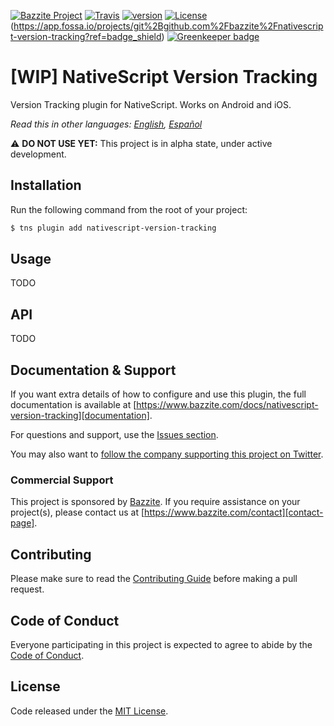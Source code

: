 [![Bazzite Project](https://img.shields.io/badge/Bazzite-project-blue.svg)](https://www.bazzite.com/docs/nativescript-version-tracking?utm_source=github&utm_medium=readme&utm_campaign=nativescript-version-tracking)
[![Travis](https://img.shields.io/travis/bazzite/nativescript-version-tracking/master.svg)](https://travis-ci.org/bazzite/nativescript-version-tracking)
[![version](https://img.shields.io/npm/v/nativescript-version-tracking.svg)](https://www.npmjs.com/package/nativescript-version-tracking)
[![License](https://img.shields.io/badge/license-MIT-blue.svg)](https://www.bazzite.com/docs/nativescript-version-tracking/license?utm_source=github&utm_medium=readme&utm_campaign=nativescript-version-tracking)
(https://app.fossa.io/projects/git%2Bgithub.com%2Fbazzite%2Fnativescript-version-tracking?ref=badge_shield)
[![Greenkeeper badge](https://badges.greenkeeper.io/bazzite/nativescript-version-tracking.svg)](https://greenkeeper.io/)

# [WIP] NativeScript Version Tracking

Version Tracking plugin for NativeScript. Works on Android and iOS.

*Read this in other languages: [English][documentation], [Español][documentation-es]*

⚠️ **DO NOT USE YET:** This project is in alpha state, under active development.

## Installation

Run the following command from the root of your project:

```bash
$ tns plugin add nativescript-version-tracking
```

## Usage 

TODO

## API

TODO
    
## Documentation & Support

If you want extra details of how to configure and use this plugin, the full documentation is available at [https://www.bazzite.com/docs/nativescript-version-tracking][documentation].

For questions and support, use the [Issues section][issues].

You may also want to [follow the company supporting this project on Twitter][twitter].

### Commercial Support

This project is sponsored by [Bazzite][bazzite-website]. If you require assistance on your project(s), please contact us at [https://www.bazzite.com/contact][contact-page].

## Contributing

Please make sure to read the [Contributing Guide][contributing] before making a pull request.

## Code of Conduct

Everyone participating in this project is expected to agree to abide by the [Code of Conduct][code-of-conduct].

## License

Code released under the [MIT License][license-page].


[documentation]: https://www.bazzite.com/docs/nativescript-version-tracking?utm_source=github&utm_medium=readme&utm_campaign=nativescript-version-tracking
[documentation-es]: https://www.bazzite.com/es/docs/nativescript-version-tracking?utm_source=github&utm_medium=readme&utm_campaign=nativescript-version-tracking
[contributing]: https://www.bazzite.com/docs/nativescript-version-tracking/contributing?utm_source=github&utm_medium=readme&utm_campaign=nativescript-version-tracking
[code-of-conduct]: https://www.bazzite.com/open-source/code-of-conduct?utm_source=github&utm_medium=readme&utm_campaign=nativescript-version-tracking
[issues]: https://github.com/bazzite/nativescript-version-tracking/issues
[twitter]: https://twitter.com/BazziteTech
[bazzite-website]: https://www.bazzite.com?utm_source=github&utm_medium=readme&utm_campaign=nativescript-version-tracking
[contact-page]: https://www.bazzite.com/contact?utm_source=github&utm_medium=readme&utm_campaign=nativescript-version-tracking
[license-page]: https://www.bazzite.com/docs/nativescript-version-tracking/license?utm_source=github&utm_medium=readme&utm_campaign=nativescript-version-tracking



